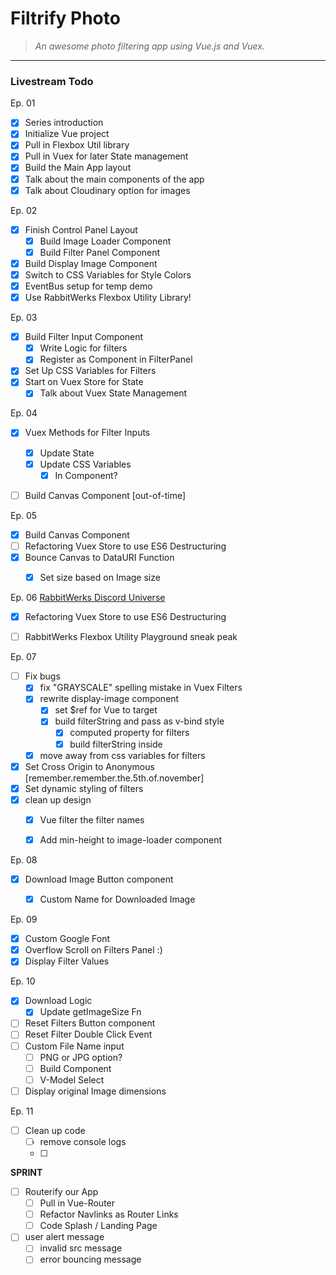 # Filtrify Photo 

>_An awesome photo filtering app using Vue.js and Vuex._

---

### Livestream Todo
Ep. 01
* [x] Series introduction
* [x] Initialize Vue project
* [x] Pull in Flexbox Util library
* [x] Pull in Vuex for later State management
* [x] Build the Main App layout
* [x] Talk about the main components of the app
* [x] Talk about Cloudinary option for images

Ep. 02
* [x] Finish Control Panel Layout
  * [x] Build Image Loader Component
  * [x] Build Filter Panel Component
* [x] Build Display Image Component
* [x] Switch to CSS Variables for Style Colors
* [x] EventBus setup for temp demo
* [x] Use RabbitWerks Flexbox Utility Library!

Ep. 03
* [x] Build Filter Input Component
  * [x] Write Logic for filters 
  * [x] Register as Component in FilterPanel
* [x] Set Up CSS Variables for Filters
* [x] Start on Vuex Store for State
  * [x] Talk about Vuex State Management

Ep. 04
* [x] Vuex Methods for Filter Inputs
  * [x] Update State
  * [x] Update CSS Variables
    * [x] In Component?
* [ ] Build Canvas Component [out-of-time]



Ep. 05
* [x] Build Canvas Component
* [ ] Refactoring Vuex Store to use ES6 Destructuring
* [x] Bounce Canvas to DataURI Function
  * [x] Set size based on Image size



Ep. 06
[RabbitWerks Discord Universe](https://discord.gg/bKVBPsq)
* [x] Refactoring Vuex Store to use ES6 Destructuring
* [ ] RabbitWerks Flexbox Utility Playground sneak peak



Ep. 07  
* [ ] Fix bugs
  * [x] fix "GRAYSCALE" spelling mistake in Vuex Filters
  * [x] rewrite display-image component
    * [x] set $ref for Vue to target
    * [x] build filterString and pass as v-bind style
      * [x] computed property for filters
      * [x] build filterString inside
  * [x] move away from css variables for filters
* [x] Set Cross Origin to Anonymous [remember.remember.the.5th.of.november]
* [x] Set dynamic styling of filters
* [x] clean up design
  * [x] Vue filter the filter names
  * [x] Add min-height to image-loader component



Ep. 08
* [x] Download Image Button component
  * [x] Custom Name for Downloaded Image


Ep. 09
* [x] Custom Google Font
* [x] Overflow Scroll on Filters Panel :)
* [x] Display Filter Values

Ep. 10
* [x] Download Logic
  * [x] Update getImageSize Fn
* [ ] Reset Filters Button component
* [ ] Reset Filter Double Click Event
* [ ] Custom File Name input
  * [ ] PNG or JPG option?
  * [ ] Build Component
  * [ ] V-Model Select
* [ ] Display original Image dimensions

Ep. 11
* [ ] Clean up code
  * [ ] remove console logs
  * [ ] 



**SPRINT**
* [ ] Routerify our App
  * [ ] Pull in Vue-Router
  * [ ] Refactor Navlinks as Router Links
  * [ ] Code Splash / Landing Page
* [ ] user alert message
  * [ ] invalid src message
  * [ ] error bouncing message
